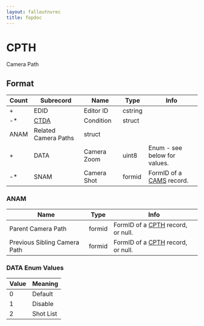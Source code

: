 ```yaml
---
layout: falloutnvrec
title: fopdoc
---
```

CPTH
====

Camera Path

## Format

Count | Subrecord | Name | Type | Info
------|-------|------|------|-----
+ | EDID | Editor ID | cstring |
-* | [CTDA](Subrecords/CTDA.md) | Condition | struct |
 | ANAM | Related Camera Paths | struct |
+ | DATA | Camera Zoom | uint8 | Enum - see below for values.
-* | SNAM | Camera Shot | formid | FormID of a [CAMS](CAMS.md) record.

### ANAM

Name | Type | Info
-----|------|-----
Parent Camera Path | formid | FormID of a [CPTH](CPTH.md) record, or null.
Previous Sibling Camera Path | formid | FormID of a [CPTH](CPTH.md) record, or null.

### DATA Enum Values

Value | Meaning
------|--------
0 | Default
1 | Disable
2 | Shot List
